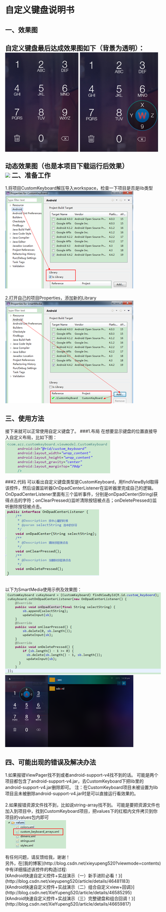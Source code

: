 **自定义键盘说明书**
===
一、效果图
---
自定义键盘最后达成效果图如下（背景为透明）：
<br>![](https://raw.githubusercontent.com/Xieyupeng520/CustomKeyboard/master/CustomKeyBoard/assets/snapshot/无标题1.png)
![](https://github.com/Xieyupeng520/CustomKeyboard/blob/master/CustomKeyBoard/assets/snapshot/无标题2.png)
<br><br>动态效果图（也是本项目下载运行后效果）
<br>![](http://img.blog.csdn.net/20150627171611015)
二、准备工作
---
1.将项目CustomKeyboard解压导入workspace，检查一下项目是否是lib类型
<br>![](https://github.com/Xieyupeng520/CustomKeyboard/blob/master/CustomKeyBoard/assets/snapshot/无标题3.png)
<br><br>
2.打开自己的项目Properties，添加新的Library
<br>![](https://github.com/Xieyupeng520/CustomKeyboard/blob/master/CustomKeyBoard/assets/snapshot/无标题4.png)

三、使用方法
---
接下来就可以正常使用自定义键盘了。
###1.布局
在想要显示键盘的位置直接导入自定义布局，比如下图：
<br>![](https://github.com/Xieyupeng520/CustomKeyboard/blob/master/CustomKeyBoard/assets/snapshot/无标题5.png)

###2.代码
可以看出自定义键盘类型是CustomKeyboard，用findViewById取得该控件，然后设置监听器OnDpadCenterListener在监听器里完成自己的逻辑。
OnDpadCenterListener里面有三个监听事件，分别是onDpadCenter(String)获得点击的字符；onClearPressed()监听清除按钮被点击；onDeletePressed()监听删除按钮被点击。
<br>![](https://github.com/Xieyupeng520/CustomKeyboard/blob/master/CustomKeyBoard/assets/snapshot/无标题6.png)

<br>以下为SmartMedia使用示例及效果图：
<br>![](https://github.com/Xieyupeng520/CustomKeyboard/blob/master/CustomKeyBoard/assets/snapshot/无标题7.png)
<br>![](https://github.com/Xieyupeng520/CustomKeyboard/blob/master/CustomKeyBoard/assets/snapshot/无标题8.png)

四、可能出现的错误及解决办法
---
1.如果报错ViewPager找不到或者android-support-v4找不到的话。
可能是两个项目都包含了android-support-v4.jar，去CustomKeyboard下把lib里的android-support-v4.jar删除即可。
注：在CustomKeyboard项目未被设置为lib项目且未被删除android-support-v4.jar时是可以直接运行看效果的。
<br><br>
2.如果报错资源文件找不到，比如说string-array找不到。
可能是要把资源文件也加入到项目中，找到CustomKeyboard项目，把values下的红框内文件拷贝到你项目的values包内即可
<br>![](https://github.com/Xieyupeng520/CustomKeyboard/blob/master/CustomKeyBoard/assets/snapshot/无标题9.png)

<p><p><p>有任何问题，请反馈给我，谢谢！
<br>另外，在[我的博客](http://blog.csdn.net/xieyupeng520?viewmode=contents)中有详细描述该控件的构造过程:
<br>[《Android快速自定义控件+实战演示（一）新手进阶必看！》](http://blog.csdn.net/xieyupeng520/article/details/46481183)
<br>[《Android快速自定义控件+实战演示（二）组合自定义view+回调》](http://blog.csdn.net/XieYupeng520/article/details/46585295)
<br>[《Android快速自定义控件+实战演示（三）完整键盘和组合回调！》](http://blog.csdn.net/XieYupeng520/article/details/46659817)
